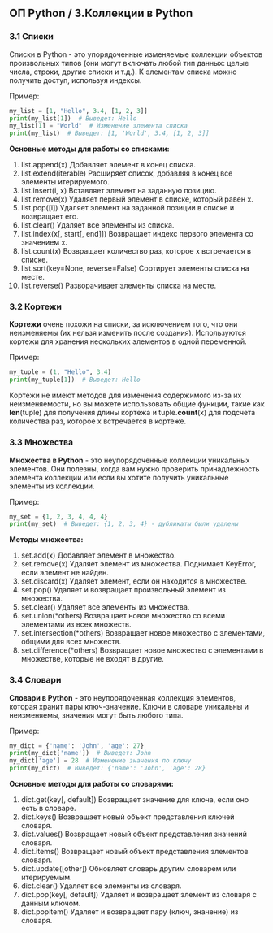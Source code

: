 ## ОП Python / 3.Коллекции в Python

### 3.1 Списки
Списки в Python - это упорядоченные изменяемые коллекции объектов произвольных типов (они могут включать любой тип данных: целые числа, строки, другие списки и т.д.). К элементам списка можно получить доступ, используя индексы. 

Пример: 
```python
my_list = [1, "Hello", 3.4, [1, 2, 3]]
print(my_list[1])  # Выведет: Hello
my_list[1] = "World"  # Изменение элемента списка
print(my_list)  # Выведет: [1, 'World', 3.4, [1, 2, 3]]
```

**Основные методы для работы со списками:**
1. list.append(x) Добавляет элемент в конец списка.
2. list.extend(iterable) Расширяет список, добавляя в конец все элементы итерируемого.
3. list.insert(i, x) Вставляет элемент на заданную позицию.
4. list.remove(x) Удаляет первый элемент в списке, который равен x.
5. list.pop([i]) Удаляет элемент на заданной позиции в списке и возвращает его.
6. list.clear() Удаляет все элементы из списка.
7. list.index(x[, start[, end]]) Возвращает индекс первого элемента со значением x.
8. list.count(x) Возвращает количество раз, которое x встречается в списке.
9. list.sort(key=None, reverse=False) Сортирует элементы списка на месте.
10. list.reverse() Разворачивает элементы списка на месте.

### 3.2 Кортежи

**Кортежи** очень похожи на списки, за исключением того, что они неизменяемы (их нельзя изменить после создания). Используются кортежи для хранения нескольких элементов в одной переменной.

Пример:
```python
my_tuple = (1, "Hello", 3.4)
print(my_tuple[1])  # Выведет: Hello
```

Кортежи не имеют методов для изменения содержимого из-за их неизменяемости, но вы можете использовать общие функции, такие как **len**(tuple) для получения длины кортежа и tuple.**count**(x) для подсчета количества раз, которое x встречается в кортеже.

### 3.3 Множества

**Множества в Python** - это неупорядоченные коллекции уникальных элементов. Они полезны, когда вам нужно проверить принадлежность элемента коллекции или если вы хотите получить уникальные элементы из коллекции.

Пример:
```python
my_set = {1, 2, 3, 4, 4, 4}
print(my_set)  # Выведет: {1, 2, 3, 4} - дубликаты были удалены
```

**Методы множества:**
1. set.add(x) Добавляет элемент в множество.
2. set.remove(x) Удаляет элемент из множества. Поднимает KeyError, если элемент не найден.
3. set.discard(x) Удаляет элемент, если он находится в множестве.
4. set.pop() Удаляет и возвращает произвольный элемент из множества.
5. set.clear() Удаляет все элементы из множества.
6. set.union(*others) Возвращает новое множество со всеми элементами из всех множеств.
7. set.intersection(*others) Возвращает новое множество с элементами, общими для всех множеств.
8. set.difference(*others) Возвращает новое множество с элементами в множестве, которые не входят в другие.

### 3.4 Словари

**Словари в Python** - это неупорядоченная коллекция элементов, которая хранит пары ключ-значение. Ключи в словаре уникальны и неизменяемы, значения могут быть любого типа.

Пример:
```python
my_dict = {'name': 'John', 'age': 27}
print(my_dict['name'])  # Выведет: John
my_dict['age'] = 28  # Изменение значения по ключу
print(my_dict)  # Выведет: {'name': 'John', 'age': 28}
```

**Основные методы для работы со словарями:**
1. dict.get(key[, default]) Возвращает значение для ключа, если оно есть в словаре.
2. dict.keys() Возвращает новый объект представления ключей словаря.
3. dict.values() Возвращает новый объект представления значений словаря.
4. dict.items() Возвращает новый объект представления элементов словаря.
5. dict.update([other]) Обновляет словарь другим словарем или итерируемым.
6. dict.clear() Удаляет все элементы из словаря.
7. dict.pop(key[, default]) Удаляет и возвращает элемент из словаря с данным ключом.
8. dict.popitem() Удаляет и возвращает пару (ключ, значение) из словаря.
